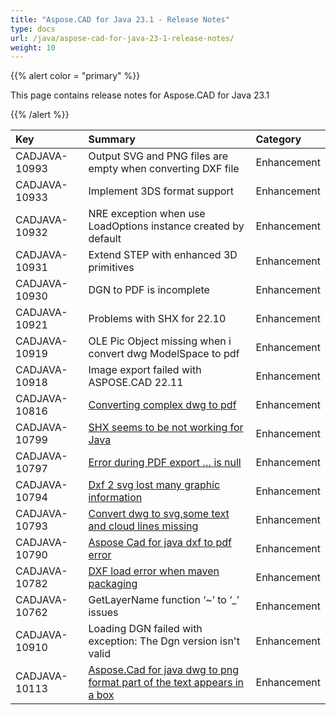 ```yaml
---
title: "Aspose.CAD for Java 23.1 - Release Notes"
type: docs
url: /java/aspose-cad-for-java-23-1-release-notes/
weight: 10
---
```


{{% alert color = "primary" %}}

This page contains release notes for Aspose.CAD for Java 23.1

{{% /alert %}}


|**Key**|**Summary**|**Category**|
| :- | :- | :- |
| CADJAVA-10993 | Output SVG and PNG files are empty when converting DXF file | Enhancement |
| CADJAVA-10933 | Implement 3DS format support | Enhancement |
| CADJAVA-10932 | NRE exception when use LoadOptions instance created by default | Enhancement |
| CADJAVA-10931 | Extend STEP with enhanced 3D primitives | Enhancement |
| CADJAVA-10930 | DGN to PDF is incomplete | Enhancement |
| CADJAVA-10921 | Problems with SHX for 22.10 | Enhancement |
| CADJAVA-10919 | OLE Pic Object missing when i convert dwg ModelSpace to pdf | Enhancement |
| CADJAVA-10918 | Image export failed with ASPOSE.CAD 22.11 | Enhancement |
| CADJAVA-10816 | [Converting complex dwg to pdf](https://forum.aspose.com/t/converting-complex-dwg-to-pdf/255118) | Enhancement |
| CADJAVA-10799 | [SHX seems to be not working for Java](https://forum.aspose.com/t/cad-preview-does-not-support-chinese/254713) | Enhancement |
| CADJAVA-10797 | [Error during PDF export … <local5> is null](https://forum.aspose.com/t/error-during-pdf-export-local5-is-null/254721) | Enhancement |
| CADJAVA-10794 | [Dxf 2 svg lost many graphic information](https://forum.aspose.com/t/dxf-2-svg-lost-many-graphic-information/254508) | Enhancement |
| CADJAVA-10793 | [Convert dwg to svg,some text and cloud lines missing](https://forum.aspose.com/t/convert-dwg-to-svg-some-text-and-cloud-lines-missing/254492) | Enhancement |
| CADJAVA-10790 | [Aspose Cad for java dxf to pdf error](https://forum.aspose.com/t/aspose-cad-for-java-dxf-pdf/254329) | Enhancement |
| CADJAVA-10782 | [DXF load error when maven packaging](https://forum.aspose.com/t/dxf-load-error-when-maven-packaging/253283) | Enhancement |
| CADJAVA-10762 | GetLayerName function ‘~’ to ‘_’ issues | Enhancement |
| CADJAVA-10910 | Loading DGN failed with exception: The Dgn version isn't valid  | Enhancement |
| CADJAVA-10113 | [Aspose.Cad for java dwg to png format part of the text appears in a box](https://forum.aspose.com/t/aspose-cad-for-java-dwg-png/227669) | Enhancement |

